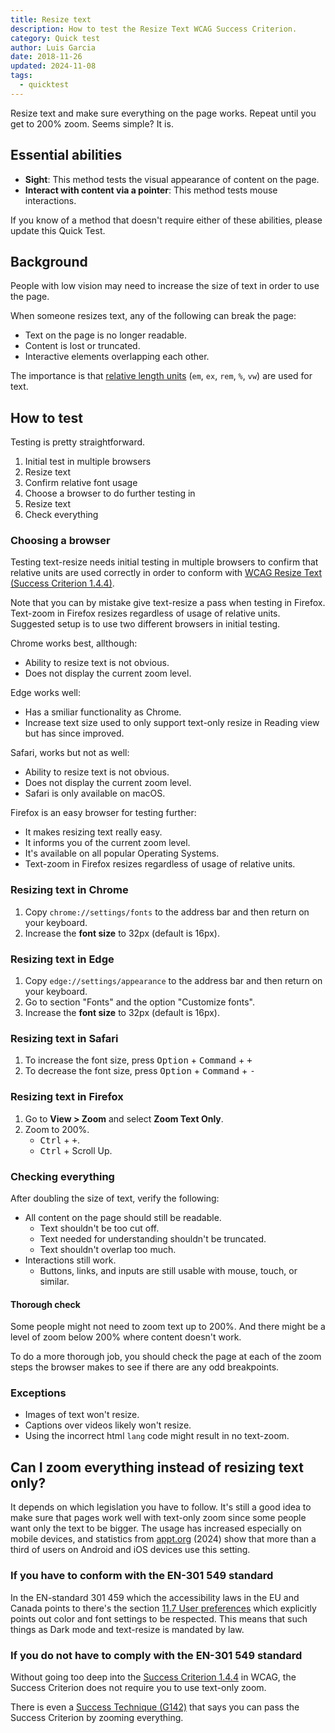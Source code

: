 ```yaml
---
title: Resize text
description: How to test the Resize Text WCAG Success Criterion.
category: Quick test
author: Luis Garcia
date: 2018-11-26
updated: 2024-11-08
tags:
  - quicktest
---
```


Resize text and make sure everything on the page works. Repeat until you get to 200% zoom. Seems simple? It is.


## Essential abilities

- **Sight**: This method tests the visual appearance of content on the page.
- **Interact with content via a pointer**: This method tests mouse interactions.

If you know of a method that doesn't require either of these abilities, please update this Quick Test.


## Background

People with low vision may need to increase the size of text in order to use the page.

When someone resizes text, any of the following can break the page:

- Text on the page is no longer readable.
- Content is lost or truncated.
- Interactive elements overlapping each other.

The importance is that [relative length units](https://developer.mozilla.org/en-US/docs/Web/CSS/length#Units) (`em`, `ex`, `rem`, `%`, `vw`) are used for text.


## How to test

Testing is pretty straightforward.

1. Initial test in multiple browsers
1. Resize text
1. Confirm relative font usage
1. Choose a browser to do further testing in
1. Resize text
1. Check everything


### Choosing a browser

Testing text-resize needs initial testing in multiple browsers to confirm that relative units are used correctly in order to conform with [WCAG Resize Text (Success Criterion 1.4.4)](https://www.w3.org/WAI/WCAG22/Understanding/resize-text.html).

Note that you can by mistake give text-resize a pass when testing in Firefox. Text-zoom in Firefox resizes regardless of usage of relative units. Suggested setup is to use two different browsers in initial testing.

Chrome works best, allthough:

- Ability to resize text is not obvious.
- Does not display the current zoom level.

Edge works well:

- Has a smiliar functionality as Chrome.
- Increase text size used to only support text-only resize in Reading view but has since improved.

Safari, works but not as well:

- Ability to resize text is not obvious.
- Does not display the current zoom level.
- Safari is only available on macOS.

Firefox is an easy browser for testing further:

- It makes resizing text really easy.
- It informs you of the current zoom level.
- It's available on all popular Operating Systems.
- Text-zoom in Firefox resizes regardless of usage of relative units.

### Resizing text in Chrome

1. Copy `chrome://settings/fonts` to the address bar and then return on your keyboard.
1. Increase the **font size** to 32px (default is 16px).

### Resizing text in Edge

1. Copy `edge://settings/appearance` to the address bar and then return on your keyboard.
1. Go to section "Fonts" and the option "Customize fonts".
1. Increase the **font size** to 32px (default is 16px).

### Resizing text in Safari

1. To increase the font size, press <kbd>Option</kbd> + <kbd>Command</kbd> + <kbd>+</kbd>
1. To decrease the font size, press <kbd>Option</kbd> + <kbd>Command</kbd> + <kbd>-</kbd>

### Resizing text in Firefox

1. Go to <strong>View > Zoom</strong> and select <strong>Zoom Text Only</strong>.
1. Zoom to 200%.
    - <kbd>Ctrl</kbd> + <kbd>+</kbd>.
    - <kbd>Ctrl</kbd> + Scroll Up.

### Checking everything

After doubling the size of text, verify the following:

- All content on the page should still be readable.
    - Text shouldn't be too cut off.
    - Text needed for understanding shouldn't be truncated.
    - Text shouldn't overlap too much.
- Interactions still work.
    - Buttons, links, and inputs are still usable with mouse, touch, or similar.

#### Thorough check

Some people might not need to zoom text up to 200%. And there might be a level of zoom below 200% where content doesn't work.

To do a more thorough job, you should check the page at each of the zoom steps the browser makes to see if there are any odd breakpoints.

### Exceptions

- Images of text won't resize.
- Captions over videos likely won't resize.
- Using the incorrect html `lang` code might result in no text-zoom.


## Can I zoom everything instead of resizing text only?
It depends on which legislation you have to follow. It's still a good idea to make sure that pages work well with text-only zoom since some people want only the text to be bigger. The usage has increased especially on mobile devices, and statistics from [appt.org](https://appt.org/en/stats) (2024) show that more than a third of users on Android and iOS devices use this setting.

### If you have to conform with the EN-301 549 standard
In the EN-standard 301 459 which the accessibility laws in the EU and Canada points to there's the section [11.7 User preferences](https://accessible.canada.ca/en-301-549-accessibility-requirements-ict-products-and-services-11-software#_Toc66969652) which explicitly points out color and font settings to be respected. This means that such things as Dark mode and text-resize is mandated by law.

### If you do not have to comply with the EN-301 549 standard
Without going too deep into the [Success Criterion 1.4.4](https://www.w3.org/WAI/WCAG22/Understanding/resize-text.html) in WCAG, the Success Criterion does not require you to use text-only zoom. 

There is even a [Success Technique (G142)](https://www.w3.org/WAI/WCAG22/Techniques/general/G142) that says you can pass the Success Criterion by zooming everything.
